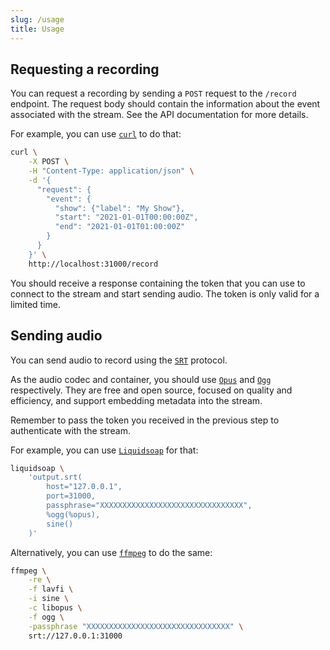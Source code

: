 ```yaml
---
slug: /usage
title: Usage
---
```


## Requesting a recording

You can request a recording by sending a `POST` request to the `/record` endpoint.
The request body should contain the information
about the event associated with the stream.
See the API documentation for more details.

For example, you can use [`curl`](https://curl.se) to do that:

```sh
curl \
    -X POST \
    -H "Content-Type: application/json" \
    -d '{
      "request": {
        "event": {
          "show": {"label": "My Show"},
          "start": "2021-01-01T00:00:00Z",
          "end": "2021-01-01T01:00:00Z"
        }
      }
    }' \
    http://localhost:31000/record
```

You should receive a response containing the token
that you can use to connect to the stream and start sending audio.
The token is only valid for a limited time.

## Sending audio

You can send audio to record using the
[`SRT`](https://www.haivision.com/products/srt-secure-reliable-transport)
protocol.

As the audio codec and container,
you should use [`Opus`](https://opus-codec.org) and
[`Ogg`](https://www.xiph.org/ogg) respectively.
They are free and open source, focused on quality and efficiency,
and support embedding metadata into the stream.

Remember to pass the token you received in the previous step
to authenticate with the stream.

For example, you can use [`Liquidsoap`](https://www.liquidsoap.info) for that:

```sh
liquidsoap \
    'output.srt(
        host="127.0.0.1",
        port=31000,
        passphrase="XXXXXXXXXXXXXXXXXXXXXXXXXXXXXXXX",
        %ogg(%opus),
        sine()
    )'
```

Alternatively, you can use [`ffmpeg`](https://ffmpeg.org) to do the same:

```sh
ffmpeg \
    -re \
    -f lavfi \
    -i sine \
    -c libopus \
    -f ogg \
    -passphrase "XXXXXXXXXXXXXXXXXXXXXXXXXXXXXXXX" \
    srt://127.0.0.1:31000
```
